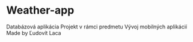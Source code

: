# Weather-app
Databázová aplikácia
Projekt v rámci predmetu Vývoj mobilných aplikácií
Made by Ľudovít Laca
